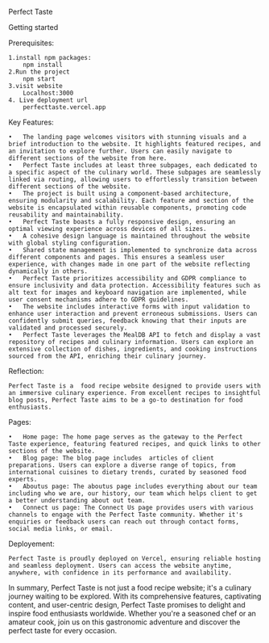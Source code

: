 Perfect Taste

Getting started

Prerequisites:

    1.install npm packages:
        npm install
    2.Run the project
        npm start
    3.visit website
        Localhost:3000
    4. Live deployment url
        perfecttaste.vercel.app

        
Key Features:

    •	The landing page welcomes visitors with stunning visuals and a brief introduction to the website. It highlights featured recipes, and an invitation to explore further. Users can easily navigate to different sections of the website from here.
    •	Perfect Taste includes at least three subpages, each dedicated to a specific aspect of the culinary world. These subpages are seamlessly linked via routing, allowing users to effortlessly transition between different sections of the website. 
    •	The project is built using a component-based architecture, ensuring modularity and scalability. Each feature and section of the website is encapsulated within reusable components, promoting code reusability and maintainability.
    •	Perfect Taste boasts a fully responsive design, ensuring an optimal viewing experience across devices of all sizes. 
    •	A cohesive design language is maintained throughout the website with global styling configuration. 
    •	Shared state management is implemented to synchronize data across different components and pages. This ensures a seamless user experience, with changes made in one part of the website reflecting dynamically in others.
    •	Perfect Taste prioritizes accessibility and GDPR compliance to ensure inclusivity and data protection. Accessibility features such as alt text for images and keyboard navigation are implemented, while user consent mechanisms adhere to GDPR guidelines.
    •	The website includes interactive forms with input validation to enhance user interaction and prevent erroneous submissions. Users can confidently submit queries, feedback knowing that their inputs are validated and processed securely.
    •	Perfect Taste leverages the MealDB API to fetch and display a vast repository of recipes and culinary information. Users can explore an extensive collection of dishes, ingredients, and cooking instructions sourced from the API, enriching their culinary journey.



Reflection:

    Perfect Taste is a  food recipe website designed to provide users with an immersive culinary experience. From excellent recipes to insightful blog posts, Perfect Taste aims to be a go-to destination for food enthusiasts. 

Pages:

    •	Home page: The home page serves as the gateway to the Perfect Taste experience, featuring featured recipes, and quick links to other sections of the website.
    •	Blog page: The blog page includes  articles of client preparations. Users can explore a diverse range of topics, from international cuisines to dietary trends, curated by seasoned food experts.
    •	Aboutus page: The aboutus page includes everything about our team including who we are, our history, our team which helps client to get a better understanding about out team.
    •	Connect us page: The Connect Us page provides users with various channels to engage with the Perfect Taste community. Whether it's enquiries or feedback users can reach out through contact forms, social media links, or email.

Deployement:

    Perfect Taste is proudly deployed on Vercel, ensuring reliable hosting and seamless deployment. Users can access the website anytime, anywhere, with confidence in its performance and availability.

In summary, Perfect Taste is not just a food recipe website; it's a culinary journey waiting to be explored. With its comprehensive features, captivating content, and user-centric design, Perfect Taste promises to delight and inspire food enthusiasts worldwide. Whether you're a seasoned chef or an amateur cook, join us on this gastronomic adventure and discover the perfect taste for every occasion.

